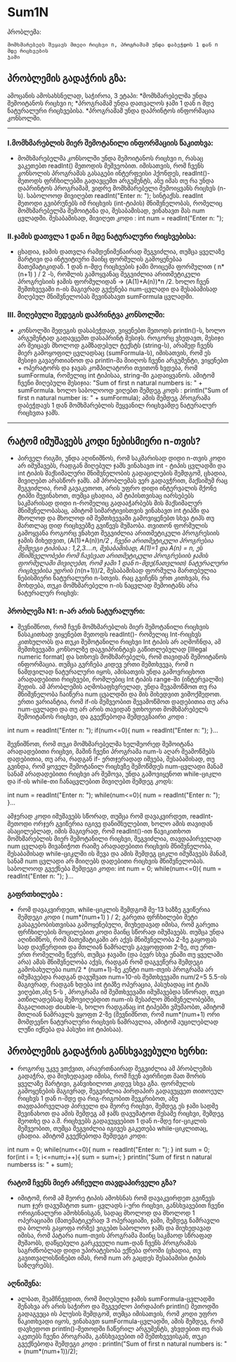 # Sum1N

პრობლემა:
```
მომხმარებელს შეყავს მთელი რიცხვი n, პროგრამამ უნდა დაბეჭდოს 1 დან n მდე რიცხვების
ჯამი

```



## პრობლემის გადაჭრის გზა:
ამოცანის ამოსახსნელად, საჭიროა, 3 ეტაპი:
 *მომხმარებელმა უნდა შემოიტანოს რიცხვი n;
 *პროგრამამ უნდა დათვალოს ჯამი 1 დან n მდე ნატურალური რიცხვებისა.
 *პროგრამამ უნდა დაპრინტოს ინფორმაცია კონსოლში.




---

### I.მომხმარებლის მიერ შემოტანილი ინფორმაციის წაკითხვა:
 * მომხმარებელმა კონსოლში უნდა შემოიტანოს რიცხვი n, რასაც ვაკეთებთ readInt() მეთოდის მეშვეობით. იმისათვის, რომ ჩვენს კონსოლის პროგრამას გასაგები ინტერფეისი ჰქონდეს, readInt()-მეთოდს ფრჩხილებში გადავცემთ არგუმენტს, ანუ იმას თუ რა უნდა დაპრინტოს პროგრამამ, ვიდრე მომხმარებელი შემოიყვანს რიცხვს (n-ს). საბოლოოდ მივიღებთ readInt("Enter n: "); სინტაქსს. readInt მეთოდი გვიბრუნებს იმ რიცხვის (int-ტიპის) მნიშვნელობას, რომელიც მომხმარებელმა შემოიტანა და, შესაბამისად, ვინახავთ მას num ცვლადში. შესაბამისად, მივიღეთ კოდი : int num = readInt("Enter n: ");

### II.ჯამის დათვლა 1 დან n მდე ნატურალური რიცხვებისა:
 * ცხადია, ჯამის დათვლა რამდენიმენაირად შეგვიძლია, თუმცა ყველაზე მარტივი და ინტუიტიური მაინც ფორმულის გამოყენებაა მათემატიკიდან. 1 დან n-მდე რიცხვების ჯამი მოიცემა ფორმულით ( n*(n+1) ) / 2 -ს, რომლის გამოყვანაც შეგვიძლია არითმეტიკული პროგრესიის ჯამის ფორმულიდან -> (A(1)+A(n))*n /2. ხოლო ჩვენ შემთხვევაში n-ის მაგივრად გვქენება num-ცვლადი და შესაბამისად მიღებულ მნიშვნელობას შევინახავთ sumFormula ცვლადში.


### III. მიღებული შედეგის დაპრინტვა კონსოლში:
 * კონსოლში შედეგის დასაბეჭდად, ვიყენებთ მეთოდს println()-ს, ხოლო არგუმენტად გადავცემთ დასაპრინტ მესიჯს. როგორც ვხედავთ, მესიჯი არ შეიცავს მხოლოდ გამზადებულ ტექსტს (string-ს), არამედ ჩვენს მიერ გამოყოფილ ცვლადსაც (sumFormula-ს), იმისათვის, რომ ეს მესიჯი გავაერთიანოთ და println-მა მიიღოს ჩვენი არგუმენტი, ვიყენებთ + ოპერატორს და ჯავას კომპილატორი თვითონ ხვდება, რომ sumFormula, რომელიც int ტიპისაა, string-ში გადაიყვანოს. ამიტომ ჩვენი მიღებული მესიჯია: "Sum of first n natural numbers is: " + sumFormula. ხოლო საბოლოოდ ვიღებთ შემდეგ კოდს : println("Sum of first n natural number is: " + sumFormula); ამის შემდეგ პროგრამა დაბეჭდავს 1 დან მომხმარებლის შეყვანილ რიცხვამდე ნატურალურ რიცხვთა ჯამს.

---

## რატომ იმუშავებს კოდი ნებისმიერი n-თვის?
 * პირველ რიგში, უნდა აღინიშნოს, რომ საკმარისად დიდი n-თვის კოდი არ იმუშავებს, რადგან მიღებულ ჯამს ვინახავთ int - ტიპის ცვლადში და int ტიპის მაქსიმალური მნიშვნელობის გადაცილების შემდგომ, ცხადია, მივიღებთ არასწორ ჯამს. ამ პრობლემას ვერ გადავჭრით, მაქსიმუმ რაც შეგვიძლია, რომ გავაკეთოთ, არის უფრო დიდი ინტერვალის მქონე ტიპში შევინახოთ, თუმცა ცხადია, ამ ტიპისთვისაც იარსებებს საკმარისად დიდი n-რომელიც გადააჭარბებს მის მაქსიმალურ მნიშვნელობასაც, ამიტომ სიმარტივისთვის ვინახავთ int ტიპში და მხოლოდ და მხოლოდ იმ შემთხვევაში გამოვიყენებთ სხვა ტიპს თუ მართლაც დიდ რიცხვებზე გვიწევს მუშაობა. თვითონ ფორმულის გამოყვანა როგორც ვნახეთ შეგვიძლია არითმეტიკული პროგრესიის ჯამის მიხედვით, (A(1)+A(n))*n/2 , ჩვენი არითმეტიკული პროგრესია შემდეგი ტიპისაა : 1,2,3....n, შესაბამისად, A(1)=1 და A(n) = n, ეს მნიშნველობები რომ ჩავსვათ არითმეტიკული პროგრესიის ჯამის ფორმულაში მივიღებთ, რომ ჯამი 1 დან n-მდე(ჩათვლით) ნატურალური რიცხვებისა უდრის (n*(n+1))/2, შესაბამისად ფორმულა მართებულია ნებისმიერი ნატურალური n-სთვის. რაც გვიჩენს ერთ კითხვას, რა მოხდება, თუკი მომხმარებელი n-ის ნაცვლად შემოიტანს არა ნატურალურ რიცხვს:


### პრობლემა N1: n-არ არის ნატურალური:
 * შევნიშნოთ, რომ ჩვენ მომხმარებლის მიერ შემოტანილი რიცხვის წასაკითხად ვიყენებთ მეთოდს readInt()- რომელიც Int-რიცხვს კითხულობს და თუკი შემოტანილი რიცხვი Int ტიპის არ აღმოჩნდა, ამ შემთხვევაში კონსოლზე დაგვიპრინტავს გაწითლებულად [Illegal numeric format] და სთხოვს მომხმარებელს, რომ თავიდან შემოიტანოს ინფორმაცია. თუმცა გვრჩება კიდევ ერთი შემთხვევა, რომ n ნამდვილად ნატურალური იყოს, ამისათვის უნდა გამოვრიცხოთ არადადებითი რიცხვები, რომლებიც Int ტიპის range-ში (ინტერვალში) შედის. ამ პრობლემის აღმოსაფხვრელად, უნდა შევამოწმოთ თუ რა მნიშვნელობა ჩაიწერა num ცვალდში და მის მიხედვით ვიმოქმედოთ.
  ერთი ვარიანტია, რომ if-ის მეშვეობით შევამოწმოთ დადებითია თუ არა num-ცვლადი და თუ არ არის თავიდან ვთხოვოთ მომხმარებელს შემოიტანოს რიცხვი, და გვექნებოდა შემდეგნაირი კოდი : 

int num = readInt("Enter n: ");
if(num<=0){
  num = readInt("Enter n: ");
}...

 შევნიშნოთ, რომ თუკი მომხმარებელმა ხელმეორედ შემოიტანა არადადებითი რიცხვი, მაშინ ჩვენი პროგრამა num-ს აღარ შეამოწმებს დადებითია, თუ არა, რადგან if- ერთჯერადად იშვება, შესაბამისად, თუ გვინდა, რომ ყოველ შემოტანილ რიცხვზე შემოწმდეს num-ცვლადი მანამ სანამ არადადებითი რიცხვი არ შემოვა, უნდა გამოვიყენოთ while-ციკლი და if-ის while-თი ჩანაცვლებით მივიღებთ შემდეგ კოდს:

int num = readInt("Enter n: ");
while(num<=0){
  num = readInt("Enter n: ");
}...

 ამჯერად კოდი იმუშავებს სწორად, თუმცა რომ დავაკვირდეთ, readInt-მეთოდი ორჯერ გვიწერია იგივე დანიშნულებით, ხოლო ამის თავიდან ასაცილებლად, იმის მაგივრად, რომ readInt()-ით წავიკითხოთ მომხმარებლის მიერ შემოტანილი რიცხვი, შეგვიძლია, თავდაპირველად num ცვლადს მივანიჭოთ რაიმე არადადებითი რიცხვის მნიშვნელობა, შესაბამისად while-ციკლში ის შევა და ამის შემდეგ ციკლი იმუშავებს მანამ, სანამ num ცვლადი არ მიიღებს დადებითი რიცხვის მნიშვნელობას. საბოლოოდ გვექნება შემდეგი კოდი: 
int num = 0;
while(num<=0){
  num = readInt("Enter n: ");
}...


### გაფრთხილება : 
 * რომ დავაკვირდეთ, while-ციკლის შემდგომ მე-13 ხაზზე გვიწერია შემდეგი კოდი ( num*(num+1) ) / 2; გარეთა ფრჩხილები მეტი გასაგებობისთვისაა გამოყენებული, მიუხედავად იმისა, რომ გარეთა ფრჩხილების მოცილებით კოდი მაინც სწორად იმუშავებს. თუმცა უნდა აღინიშნოს, რომ მათემატიკაში არ აქვს მნიშვნელობა 2-ზე გაყოფას სად დავწერდით და მთლიან ნამრალვს გავყოფდით 2-ზე, თუ ერთ-ერთ რომელიმე წევრს, თუმცა ჯავაში (და ბევრ სხვა ენაში თუ ყველაში არა) ამას მნიშვნელობა აქვს, რადგან რომ დაგვეწერა შემდეგი გამოსახულება num/2 * (num+1)-ზე კენტი num-თვის პროგრამა არ იმუშავებდა რადგან დავუშვათ num=10-ის შემთხვევაში num/2=5 5.5-ის მაგივრად, რადგან ხდება int ტიპზე ოპერაცია, პასუხადაც int ტიპს ვიღებთ,ანუ 5-ს , პროგრამა იმ შემთხვევაში იმუშავებდა სწორად, თუკი ათწილადებსაც შემოვიღებდით num-ის შესაძლო მნიშვნელობებში, მაგალითად double-ს, ხოლო რადგანაც int ტიპებში ვმუშაობთ, ამიტომ მთლიან ნამრავლს ვყოფთ 2-ზე (შევნიშნოთ, რომ num*(num+1) ორი მომდევნო ნატურალური რიცხვის ნამრავლია, ამიტომ აუცილებლად ლუწი იქნება და პასუხი int ტიპისაა).

## პრობლემის გადაჭრის განსხვავებული ხერხი:
 * როგორც უკვე ვთქვით, არაერთნაირად შეგვიძლია ამ პრობლემის გადაჭრა, და მიუხედავად იმისა, რომ ჩვენ ავირჩიეთ მათ შორის ყველაზე მარტივი, განვიხილოთ კიდევ სხვა გზა. ფორმულის გამოყენების მაგივრად, შეგვიძლია პირდაპირ გადავუყვეთ თითოეულ რიცხვს 1 დან n-მდე და რიგ-რიგობით შევკრიბოთ, ანუ თავდაპირველად პირველი და მეორე რიცხვი, შემდეგ ეს ჯამი სადმე შევინახოთ და ამის შემდეგ ამ ჯამს დავუმატოთ მესამე რიცხვი, შემდეგ მეოთხე და ა.შ. რიცხვებს გადავუყვებით 1 დან n-მდე for-ციკლის მეშვეობით, თუმცა შეგვიძლია იგივეს გაკეთება while-ციკლითაც, ცხადია. ამიტომ გვექნებოდა შემდეგი კოდი: 

int num = 0;
while(num<=0){
  num = readInt("Enter n: ");
}
int sum = 0;
for(int i = 1; i<=num;i++){
 sum = sum+i;
}
println("Sum of first n natural numberss is: " + sum);

### რატომ ჩვენს მიერ არჩეული თავდაპირველი გზა?
 * იმიტომ, რომ ამ მეორე ტიპის ამოხსნას რომ დავაკვირდეთ გვიწევს num ჯერ დავუმატოთ sum- ცვლადს i-ური რიცხვი, განსხვავებით ჩვენი ორიგინალური ამოხსნისგან, სადაც მხოლოდ და მხოლოდ 1 ოპერაციაში (მათემატიკურად 3 ოპერაციაში, ჯამი, შემდეგ ნამრავლი და ბოლოს გაყოფა ორზე) ვიგებთ საბოლოო ჯამს და მიუხედავად იმისა, რომ პატარა num-თვის პროგრამა მაინც საკმაოდ სწრაფად მუშაობს, დაწყებული გარკვეული num-დან ჩვენს პროგრამას საგრძნობლად დიდი უპირატესობა ექნება დროში (ცხადია, თუ გავითვალისწინებთ იმას, რომ num არ გაცდეს შესაბამისი ტიპის საზღვრებს).

### აღნიშვნა:
 * ალბათ, შეამჩნევდით, რომ მიღებული ჯამის sumFormula-ცვლადში შენახვა არ არის საჭირო და შეგვეძლო პირდაპირ println() მეთოდში გადაგვეცა ის პლუსის შემდგომ, თუმცა იმისათვის, რომ კოდი უფრო წაკითხვადი იყოს, ვინახავთ sumFormula-ცვლადში, ამის შემდეგ, რომ დავხედოთ println()-მეთოდში ჩაწერილ არგუმენტს, ვხვდებით თუ რას აკეთებს ჩვენი პროგრამა, განსხვავებით იმ შემთხვევისგან, თუკი გვექნებოდა შემდეგი კოდი :
println("Sum of first n natural numbers is: " + (num*(num+1))/2);